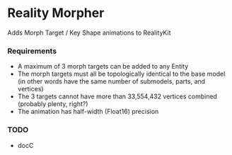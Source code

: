 #  Reality Morpher

Adds Morph Target / Key Shape animations to RealityKit

### Requirements

- A maximum of 3 morph targets can be added to any Entity
- The morph targets must all be topologically identical to the base model (in other words have the same number of submodels, parts, and vertices)
- The 3 targets cannot have more than 33,554,432 vertices combined (probably plenty, right?)
- The animation has half-width (Float16) precision

### TODO

- docC
